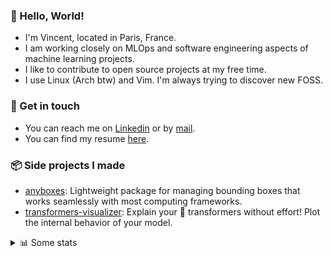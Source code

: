 ### 👋 Hello, World!

- I'm Vincent, located in Paris, France.
- I am working closely on MLOps and software engineering aspects of machine learning projects.
- I like to contribute to open source projects at my free time.
- I use Linux (Arch btw) and Vim. I'm always trying to discover new FOSS.

### 🔗 Get in touch

- You can reach me on [Linkedin](https://www.linkedin.com/in/vincent-duchauffour-3a9641155/) or by [mail](mailto:vincent.duchauffour@proton.me).
- You can find my resume [here](https://raw.githubusercontent.com/VDuchauffour/resume/main/resume.pdf).

### 📦 Side projects I made

- [anyboxes](https://github.com/VDuchauffour/anyboxes): Lightweight package for managing bounding boxes that works seamlessly with most computing frameworks.
- [transformers-visualizer](https://github.com/VDuchauffour/transformers-visualizer): Explain your 🤗 transformers without effort! Plot the internal behavior of your model. 

<details><summary>📊 Some stats</summary>  
  
<p align="center">
  <img alt="VDuchauffour's github stats" src="https://github-readme-stats.vercel.app/api?username=VDuchauffour&include_all_commits=true&show_icons=true&theme=react"/>
  <br />
  <img alt="VDuchauffour's streak stats" src="https://streak-stats.demolab.com?user=VDuchauffour&theme=react"/>
  <br />
  <img alt="VDuchauffour's language stats" src="https://github-readme-stats.vercel.app/api/top-langs/?username=VDuchauffour&count_private=true&include_all_commits=true&show_icons=true&layout=compact&theme=react"/>
  <!--   <br />
  <img alt="VDuchauffour's Wakatime stats" src="https://github-readme-stats.vercel.app/api/wakatime?username=VDuchauffour&theme=react"/> -->
</p>

#### 🧭 Wakatime stats
<!--START_SECTION:waka-->
![Code Time](http://img.shields.io/badge/Code%20Time-2%2C104%20hrs%2052%20mins-blue)

![Lines of code](https://img.shields.io/badge/From%20Hello%20World%20I%27ve%20Written-4.9%20million%20lines%20of%20code-blue)

**🐱 My GitHub Data** 

> 📦 981.1 kB Used in GitHub's Storage 
 > 
> 🚫 Not Opted to Hire
 > 
> 📜 9 Public Repositories 
 > 
> 🔑 2 Private Repositories 
 > 
**I'm an Early 🐤** 

```text
🌞 Morning                565 commits         ██░░░░░░░░░░░░░░░░░░░░░░░   08.73 % 
🌆 Daytime                3756 commits        ███████████████░░░░░░░░░░   58.03 % 
🌃 Evening                1747 commits        ███████░░░░░░░░░░░░░░░░░░   26.99 % 
🌙 Night                  404 commits         ██░░░░░░░░░░░░░░░░░░░░░░░   06.24 % 
```
📅 **I'm Most Productive on Monday** 

```text
Monday                   1406 commits        █████░░░░░░░░░░░░░░░░░░░░   21.72 % 
Tuesday                  1248 commits        █████░░░░░░░░░░░░░░░░░░░░   19.28 % 
Wednesday                1053 commits        ████░░░░░░░░░░░░░░░░░░░░░   16.27 % 
Thursday                 1311 commits        █████░░░░░░░░░░░░░░░░░░░░   20.26 % 
Friday                   1050 commits        ████░░░░░░░░░░░░░░░░░░░░░   16.22 % 
Saturday                 108 commits         ░░░░░░░░░░░░░░░░░░░░░░░░░   01.67 % 
Sunday                   296 commits         █░░░░░░░░░░░░░░░░░░░░░░░░   04.57 % 
```


📊 **This Week I Spent My Time On** 

```text
💬 Programming Languages: 
Python                   23 hrs 31 mins      ███████████████████░░░░░░   74.78 % 
C++                      2 hrs 48 mins       ██░░░░░░░░░░░░░░░░░░░░░░░   08.93 % 
YAML                     2 hrs 31 mins       ██░░░░░░░░░░░░░░░░░░░░░░░   08.04 % 
XML                      55 mins             █░░░░░░░░░░░░░░░░░░░░░░░░   02.96 % 
INI                      36 mins             ░░░░░░░░░░░░░░░░░░░░░░░░░   01.94 % 
```


 Last Updated on 30/08/2024 00:45:40 UTC
<!--END_SECTION:waka-->
</details>
